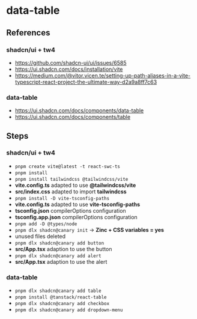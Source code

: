 # data-table

## References

### shadcn/ui + tw4

- https://github.com/shadcn-ui/ui/issues/6585
- https://ui.shadcn.com/docs/installation/vite
- https://medium.com/@vitor.vicen.te/setting-up-path-aliases-in-a-vite-typescript-react-project-the-ultimate-way-d2a9a8ff7c63

### data-table

- https://ui.shadcn.com/docs/components/data-table
- https://ui.shadcn.com/docs/components/table

## Steps

### shadcn/ui + tw4

- `pnpm create vite@latest -t react-swc-ts`
- `pnpm install`
- `pnpm install tailwindcss @tailwindcss/vite`
- **vite.config.ts** adapted to use **@tailwindcss/vite**
- **src/index.css** adapted to import **tailwindcss**
- `pnpm install -D vite-tsconfig-paths`
- **vite.config.ts** adapted to use **vite-tsconfig-paths**
- **tsconfig.json** compilerOptions configuration
- **tsconfig.app.json** compilerOptions configuration
- `pnpm add -D @types/node`
- `pnpm dlx shadcn@canary init` → **Zinc + CSS variables = yes**
- unused files deleted
- `pnpm dlx shadcn@canary add button`
- **src/App.tsx** adaption to use the button
- `pnpm dlx shadcn@canary add alert`
- **src/App.tsx** adaption to use the alert

### data-table

- `pnpm dlx shadcn@canary add table`
- `pnpm install @tanstack/react-table`
- `pnpm dlx shadcn@canary add checkbox`
- `pnpm dlx shadcn@canary add dropdown-menu`
